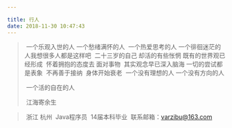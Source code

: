 ```yaml
---

title: 行人 
date: 2018-11-30 10:47:43
---
```


> ​                      一个乐观入世的人 一个愁绪满怀的人
> ​                      一个热爱思考的人 一个徘徊迷茫的人
> ​	              我想很多人都是这样吧 
> ​                      二十三岁的自己 却活的有些怅惘
> ​	              既有的世界观已经形成
> ​                      怀着拥抱的态度去 面对事物
> ​                      其实观念早已深入脑海 
> ​                       一切的尝试都是表象 
> ​                      不再善于接纳
> ​                      身体开始衰老
> ​                      一个没有理想的人 
> ​                      一个没有方向的人
>
> ​                      一个活的自在的人
>
> ​		      江海寄余生



> ​			浙江 杭州
> ​			Java程序员 
> ​			14届本科毕业
> ​			联系邮箱：varzibu@163.com

